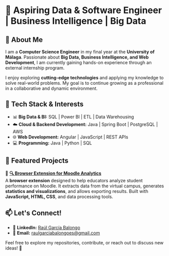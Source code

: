 # 🚀 Aspiring Data & Software Engineer | Business Intelligence | Big Data 

## 👋 About Me  
I am a **Computer Science Engineer** in my final year at the **University of Málaga**. Passionate about **Big Data, Business Intelligence, and Web Development**, I am currently gaining hands-on experience through an external internship program.  

I enjoy exploring **cutting-edge technologies** and applying my knowledge to solve real-world problems. My goal is to continue growing as a professional in a collaborative and dynamic environment.  

## 🔧 Tech Stack & Interests  
- 📊 **Big Data & BI:** SQL | Power BI | ETL | Data Warehousing  
- ☁️ **Cloud & Backend Development:** Java | Spring Boot | PostgreSQL | AWS  
- 🌐 **Web Development:** Angular | JavaScript | REST APIs  
- 💻 **Programming:** Java | Python | SQL  

## 📂 Featured Projects  
🔹 **[🔍 Browser Extension for Moodle Analytics](#)**  
A **browser extension** designed to help educators analyze student performance on Moodle. It extracts data from the virtual campus, generates **statistics and visualizations**, and allows exporting results. Built with **JavaScript, HTML, CSS**, and data processing tools.  

## 📫 Let's Connect!  
- 💼 **LinkedIn:** [Raúl García Balongo](https://www.linkedin.com/in/raúl-garcía-balongo-865948350)  
- 📧 **Email:** raulgarciabalongoes@gmail.com  

Feel free to explore my repositories, contribute, or reach out to discuss new ideas! 🚀
